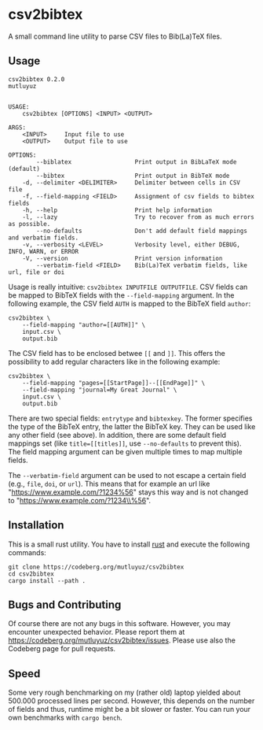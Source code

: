 # csv2bibtex

A small command line utility to parse CSV files to Bib(La)TeX files.


## Usage

```
csv2bibtex 0.2.0
mutluyuz


USAGE:
    csv2bibtex [OPTIONS] <INPUT> <OUTPUT>

ARGS:
    <INPUT>     Input file to use
    <OUTPUT>    Output file to use

OPTIONS:
        --biblatex                  Print output in BibLaTeX mode (default)
        --bibtex                    Print output in BibTeX mode
    -d, --delimiter <DELIMITER>     Delimiter between cells in CSV file
    -f, --field-mapping <FIELD>     Assignment of csv fields to bibtex fields
    -h, --help                      Print help information
    -l, --lazy                      Try to recover from as much errors as possible.
        --no-defaults               Don't add default field mappings and verbatim fields.
    -v, --verbosity <LEVEL>         Verbosity level, either DEBUG, INFO, WARN, or ERROR
    -V, --version                   Print version information
        --verbatim-field <FIELD>    Bib(La)TeX verbatim fields, like url, file or doi
```

Usage is really intuitive: `csv2bibtex INPUTFILE OUTPUTFILE`. CSV fields can be 
mapped to BibTeX fields with the `--field-mapping` argument. In the following 
example, the CSV field `AUTH` is mapped to the BibTeX field `author`:

```
csv2bibtex \
    --field-mapping "author=[[AUTH]]" \
    input.csv \
    output.bib
```

The CSV field has to be enclosed betwee `[[` and `]]`. This offers the 
possibility to add regular characters like in the following example:

```
csv2bibtex \
    --field-mapping "pages=[[StartPage]]--[[EndPage]]" \
    --field-mapping "journal=My Great Journal" \
    input.csv \
    output.bib
```

There are two special fields: `entrytype` and `bibtexkey`. The former specifies 
the type of the BibTeX entry, the latter the BibTeX key. They can be used like 
any other field (see above). In addition, there are some default field mappings 
set (like `title=[[titles]]`, use `--no-defaults` to prevent this).
The field mapping argument can be given multiple times to map multiple fields.

The `--verbatim-field` argument can be used to not escape a certain field
(e.g., `file`, `doi`, or `url`). This means that for example an url like
"https://www.example.com/?1234%56" stays this way and is not changed to 
"https://www.example.com/?1234\\%56".


## Installation

This is a small rust utility. You have to install 
[rust](https://www.rust-lang.org/) and execute the following commands:

```
git clone https://codeberg.org/mutluyuz/csv2bibtex
cd csv2bibtex
cargo install --path .
```


## Bugs and Contributing

Of course there are not any bugs in this software. However, you may encounter 
unexpected behavior. Please report them at 
https://codeberg.org/mutluyuz/csv2bibtex/issues.
Please use also the Codeberg page for pull requests.

## Speed

Some very rough benchmarking on my (rather old) laptop yielded about 500.000
processed lines per second. However, this depends on the number of fields and
thus, runtime might be a bit slower or faster. You can run your own benchmarks
with `cargo bench`.
